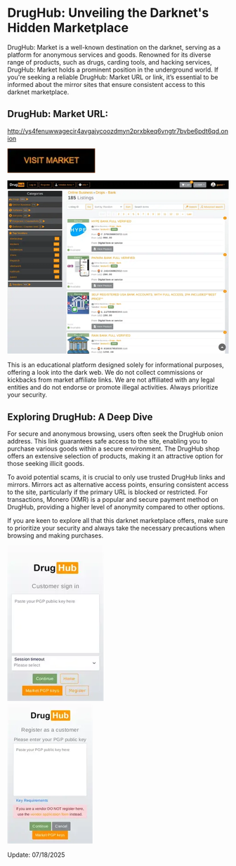 # DrugHub: Unveiling the Darknet's Hidden Marketplace

DrugHub: Market is a well-known destination on the darknet, serving as a platform for anonymous services and goods. Renowned for its diverse range of products, such as drugs, carding tools, and hacking services, DrugHub: Market holds a prominent position in the underground world. If you're seeking a reliable DrugHub: Market URL or link, it’s essential to be informed about the mirror sites that ensure consistent access to this darknet marketplace.

## DrugHub: Market URL:

http://ys4fenuwwagecir4avgajycoozdmyn2prxbkeq6vngtr7bvbe6pdt6qd.onion

[<img src="/media/scale.webp" width="200">](http://ys4fenuwwagecir4avgajycoozdmyn2prxbkeq6vngtr7bvbe6pdt6qd.onion)


<a href="http://ys4fenuwwagecir4avgajycoozdmyn2prxbkeq6vngtr7bvbe6pdt6qd.onion"><img src="/media/current.webp" alt="image" style="max-width: 100%;"><a>

This is an educational platform designed solely for informational purposes, offering a look into the dark web. We do not collect commissions or kickbacks from market affiliate links. We are not affiliated with any legal entities and do not endorse or promote illegal activities. Always prioritize your security.

## Exploring DrugHub: A Deep Dive

For secure and anonymous browsing, users often seek the DrugHub onion address. This link guarantees safe access to the site, enabling you to purchase various goods within a secure environment. The DrugHub shop offers an extensive selection of products, making it an attractive option for those seeking illicit goods.

To avoid potential scams, it is crucial to only use trusted DrugHub links and mirrors. Mirrors act as alternative access points, ensuring consistent access to the site, particularly if the primary URL is blocked or restricted. For transactions, Monero (XMR) is a popular and secure payment method on DrugHub, providing a higher level of anonymity compared to other options.

If you are keen to explore all that this darknet marketplace offers, make sure to prioritize your security and always take the necessary precautions when browsing and making purchases.


<a href="http://ys4fenuwwagecir4avgajycoozdmyn2prxbkeq6vngtr7bvbe6pdt6qd.onion"><img src="/media/graphic.webp" alt="image" style="max-width: 100%;"><a>  
<a href="http://ys4fenuwwagecir4avgajycoozdmyn2prxbkeq6vngtr7bvbe6pdt6qd.onion"><img src="/media/zoom.webp" alt="image" style="max-width: 100%;"><a>

Update:  07/18/2025